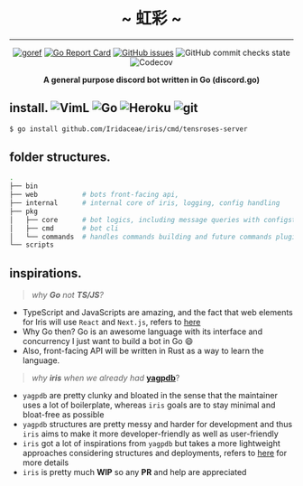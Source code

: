<div align="center">
    <h1 align="center">~ 虹彩 ~</h1>
    <hr>
    <p align="center">
        <a href="https://pkg.go.dev/github.com/TensRoses/iris"><img alt="goref" src="https://pkg.go.dev/badge/github.com/TensRoses/iris.svg"></a>
        <a href="https://goreportcard.com/report/github.com/Iridaceae/iris"><img alt="Go Report Card" src="https://goreportcard.com/badge/github.com/Iridaceae/iris"></a>
        <a href="https://github.com/Iridaceae/iris/issues"><img alt="GitHub issues" src="https://img.shields.io/github/issues/Iridaceae/iris?style=flat-square"></a>
        <img alt="GitHub commit checks state" src="https://img.shields.io/github/checks-status/Iridaceae/iris/a29703a1367977d2867167fda8c4146aea6cd58e?style=flat-square">
        <img alt="Codecov" src="https://img.shields.io/codecov/c/gh/Iridaceae/iris?style=flat-square">
    </p>
    <strong>
        A general purpose discord bot written in Go (discord.go)<br>
    </strong>
</div>

## install. <img alt="VimL" src="https://img.shields.io/badge/-Atlas-66d124?style=flat-square&logo=mongoDB&logoColor=white" />&nbsp;<img alt="Go" src="https://img.shields.io/badge/-discordgo-46a2f1?style=flat-square&logo=go&logoColor=white" />&nbsp;<img alt="Heroku" src="https://img.shields.io/badge/-Heroku-430098?style=flat-square&logo=heroku&logoColor=white" />&nbsp;<img alt="git" src="https://img.shields.io/badge/-Github Actions-000000?style=flat-square&logo=GitHub&logoColor=white" />
```sh 
$ go install github.com/Iridaceae/iris/cmd/tensroses-server
```

## folder structures.
```bash
.
├── bin
├── web           # bots front-facing api,                                  # lg: Rust
├── internal      # internal core of iris, logging, config handling         # lg: Go
├── pkg                                                                     
│   ├── core      # bot logics, including message queries with configstore  # lg: Go
│   ├── cmd       # bot cli                                                 # lg: Go
│   └── commands  # handles commands building and future commands plugins   # lg: Go
└── scripts
```

## inspirations.
> <div align="left"><i>why <strong>Go</strong> not <strong>TS/JS</strong>?</i></div>
- TypeScript and JavaScripts are amazing, and the fact that web elements for Iris will use `React` and `Next.js`, refers to [here](https://github.com/TensRoses/dashboard)
- Why Go then? Go is an awesome language with its interface and concurrency I just want to build a bot in Go :smile:
- Also, front-facing API will be written in Rust as a way to learn the language.

> <div align="left"><i>why <strong>iris</strong> when we already had </i><a href="https://github.com/jonas747/yagpdb"><strong>yagpdb</strong></a>?</div>
- `yagpdb` are pretty clunky and bloated in the sense that the maintainer uses a lot of boilerplate, whereas `iris` goals are to stay minimal and bloat-free as possible
- `yagpdb` structures are pretty messy and harder for development and thus `iris` aims to make it more developer-friendly as well as user-friendly
- `iris` got a lot of inspirations from `yagpdb` but takes a more lightweight approaches considering structures and deployments, refers to [here](pkg/README.md) for more details
- `iris` is pretty much <strong>WIP</strong> so any <strong>PR</strong> and help are appreciated
